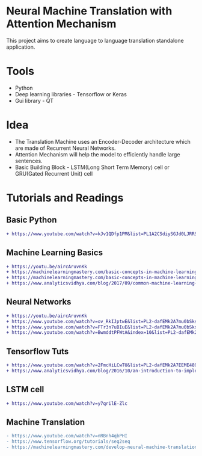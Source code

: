 # Neural Machine Translation with Attention Mechanism

This project aims to create language to language translation standalone application.

# Tools
  - Python
  - Deep learning libraries - Tensorflow or Keras
  - Gui library - QT

# Idea

  - The Translation Machine uses an Encoder-Decoder architecture which are made of Recurrent Neural Networks.
  - Attention Mechanism will help the model to efficiently handle large sentences.
  - Basic Building Block - LSTM(Long Short Term Memory) cell or GRU(Gated Recurrent Unit) cell

# Tutorials and Readings
## Basic Python
```diff
+ https://www.youtube.com/watch?v=kJv1QDfp1PM&list=PL1A2CSdiySGJd0LJRRSwQZbPZaDP0q67j
```
  
## Machine Learning Basics 
```diff
+ https://youtu.be/aircAruvnKk
+ https://machinelearningmastery.com/basic-concepts-in-machine-learning/
+ https://machinelearningmastery.com/basic-concepts-in-machine-learning/
+ https://www.analyticsvidhya.com/blog/2017/09/common-machine-learning-algorithms/
```                         
## Neural Networks 
```diff
+ https://youtu.be/aircAruvnKk
+ https://www.youtube.com/watch?v=ov_RkIJptwE&list=PL2-dafEMk2A7mu0bSksCGMJEmeddU_H4D&index=7
+ https://www.youtube.com/watch?v=FTr3n7uBIuE&list=PL2-dafEMk2A7mu0bSksCGMJEmeddU_H4D&index=8
+ https://www.youtube.com/watch?v=BwmddtPFWtA&index=10&list=PL2-dafEMk2A7mu0bSksCGMJEmeddU_H4D
```
                    
## Tensorflow Tuts 
```diff
+ https://www.youtube.com/watch?v=2FmcHiLCwTU&list=PL2-dafEMk2A7EEME489DsI468AB0wQsMV
+ https://www.analyticsvidhya.com/blog/2016/10/an-introduction-to-implementing-neural-networks-using-tensorflow/
```
      
## LSTM cell 
```diff
+ https://www.youtube.com/watch?v=y7qrilE-Zlc
```
## Machine Translation
```diff
- https://www.youtube.com/watch?v=nRBnh4qbPHI
- https://www.tensorflow.org/tutorials/seq2seq
- https://machinelearningmastery.com/develop-neural-machine-translation-system-keras/
```

